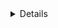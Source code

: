 <details># Влияние на среднее значение
![[Математика для машинного обучения - PCA/week1/3. Materials/1.mp4]]
# Влияние на (ко)дисперсию
![[Математика для машинного обучения - PCA/week1/3. Materials/2.mp4]]
# Самоучитель по NumPy(Лаба)
![[3.ipynb]]
# Среднее/ковариация набора данных + эффект линейного преобразования(Лаба)
![[Математика для машинного обучения - PCA/week1/3. Materials/week1.ipynb]]
# Увидимся на следующем модуле!
![[4.mp4]]